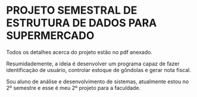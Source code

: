 <h1> PROJETO SEMESTRAL DE ESTRUTURA DE DADOS PARA SUPERMERCADO </h1>
<p> Todos os detalhes acerca do projeto estão no pdf anexado.</p>
<p>Resumidademente, a ideia é desenvolver um programa capaz de fazer identificação de usuário, controlar estoque de gôndolas e gerar nota fiscal.</p>
<p> Sou aluno de análise e desenvolvimento de sistemas, atualmente estou no 2º semestre e esse é meu 2º projeto para a faculdade. </p>
